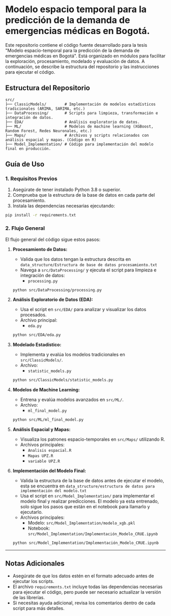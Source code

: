 # Modelo espacio temporal para la predicción de la demanda de emergencias médicas en Bogotá.

Este repositorio contiene el código fuente desarrollado para la tesis "Modelo espacio-temporal para la predicción de la demanda de emergencias médicas en Bogotá". Está organizado en módulos para facilitar la exploración, procesamiento, modelado y evaluación de datos. A continuación, se describe la estructura del repositorio y las instrucciones para ejecutar el código.

## **Estructura del Repositorio**
```plaintext
src/
├── ClassicModels/        # Implementación de modelos estadísticos tradicionales (ARIMA, SARIMA, etc.)
├── DataProcessing/       # Scripts para limpieza, transformación e integración de datos.
├── EDA/                  # Análisis exploratorio de datos.
├── ML/                   # Modelos de machine learning (XGBoost, Random Forest, Redes Neuronales, etc.)
├── Maps/                 # Archivos y scripts relacionados con análisis espacial y mapas. (Código en R)
├── Model_Implementation/ # Código para implementación del modelo final en producción.
```

## **Guía de Uso**

### **1. Requisitos Previos**

1. Asegúrate de tener instalado Python 3.8 o superior.
2. Comprueba que la estructura de la base de datos en cada parte del procesamiento. 
3. Instala las dependencias necesarias ejecutando:


```bash
pip install -r requirements.txt
```

### **2. Flujo General**

El flujo general del código sigue estos pasos:

1. **Procesamiento de Datos:**
   - Valida que los datos tengan la estructura descrita en `data_structure/Estructura de base de datos procesamiento.txt`
   - Navega a `src/DataProcessing/` y ejecuta el script para limpieza e integración de datos:
     - `processing.py`

   ```bash
   python src/DataProcessing/processing.py
   ``` 

2. **Análisis Exploratorio de Datos (EDA):**
   - Usa el script en `src/EDA/` para analizar y visualizar los datos procesados.
   - Archivo principal:
     - `eda.py` 

   ```bash
   python src/EDA/eda.py
   ```

3. **Modelado Estadístico:**
   - Implementa y evalúa los modelos tradicionales en `src/ClassicModels/`.
   - Archivo:
     - `statistic_models.py`

   ```bash
   python src/ClassicModels/statistic_models.py
   ```

4. **Modelos de Machine Learning:**
   - Entrena y evalúa modelos avanzados en `src/ML/`.
   - Archivo:
     - `ml_final_model.py`

   ```bash
   python src/ML/ml_final_model.py
   ```

5. **Análisis Espacial y Mapas:**
   - Visualiza los patrones espacio-temporales en `src/Maps/` utilizando R.
   - Archivos principales:
     - `Analisis espacial.R`
     - `Mapas UPZ.R`
     - `variable UPZ.R`

6. **Implementación del Modelo Final:**
   - Valida la estructura de la base de datos antes de ejecutar el modelo, esta se encuentra en `data_structure/estructura de datos para implementación del modelo.txt`
   - Usa el script en `src/Model_Implementation/` para implementar el modelo final y realizar predicciones. El modelo ya esta entrenado, solo sigue los pasos que están en el notebook para llamarlo y ejecutarlo.
   - Archivos principales:
     - Modelo: `src/Model_Implementation/modelo_xgb.pkl`
     - Notebook: `src/Model_Implementation/Implementación_Modelo_CRUE.ipynb`

   ```bash
   python src/Model_Implementation/Implementación_Modelo_CRUE.ipynb
   ```

---

## **Notas Adicionales**

- Asegúrate de que los datos estén en el formato adecuado antes de ejecutar los scripts.
- El archivo `requirements.txt` incluye todas las dependencias necesarias para ejecutar el código, pero puede ser necesario actualizar la versión de las librerías.
- Si necesitas ayuda adicional, revisa los comentarios dentro de cada script para más detalles.